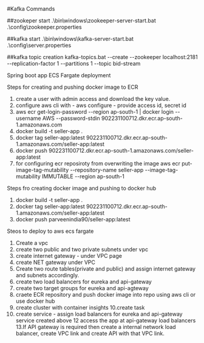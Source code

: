 #Kafka Commands

##zookeper start 
.\bin\windows\zookeeper-server-start.bat .\config\zookeeper.properties

##kafka start
.\bin\windows\kafka-server-start.bat .\config\server.properties

##kafka topic creation
kafka-topics.bat --create --zookeeper localhost:2181 --replication-factor 1 --partitions 1 --topic bid-stream

Spring boot app ECS Fargate deployment

Steps for creating and pushing docker image to ECR
1. create a user with admin access and download the key value.
2. configure aws cli with - aws configure - provide access id, secret id
3. aws ecr get-login-password --region ap-south-1 | docker login --username AWS --password-stdin 902231100712.dkr.ecr.ap-south-1.amazonaws.com
4. docker build -t seller-app .
5. docker tag seller-app:latest 902231100712.dkr.ecr.ap-south-1.amazonaws.com/seller-app:latest
6. docker push 902231100712.dkr.ecr.ap-south-1.amazonaws.com/seller-app:latest
7. for configuring ecr reposiroty from overwriting the image
   aws ecr put-image-tag-mutability --repository-name seller-app --image-tag-mutability IMMUTABLE --region ap-south-1
   
Steps fro creating docker image and pushing to docker hub
1. docker build -t seller-app .
2. docker tag seller-app:latest 902231100712.dkr.ecr.ap-south-1.amazonaws.com/seller-app:latest
3. docker push parveenindia90/seller-app:latest

Steos to deploy to aws ecs fargate

1. Create a vpc
2. create two public and two private subnets under vpc
2. create internet gateway - under VPC page
4. create NET gateway under VPC
5. Create two route tables(private and public) and assign internet gateway and subnets accordingly.
6. create two load balancers for eureka and api-gateway
7. create two target groups for eureka and api-agteway
8. craete ECR repository and push docker image into repo using aws cli or use docker hub
8. create cluster with container insights
10.create task
11. create service - assign load balancers for eureka and api-gateway service created above
12 access the app at api-gateway load balancers
13.If API gateway is required then create a internal network load balancer, create VPC link and create API with that VPC link. 

